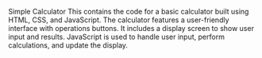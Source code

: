 Simple Calculator
This contains the code for a basic calculator built using HTML, CSS, and JavaScript.
The calculator features a user-friendly interface with operations buttons.
It includes a display screen to show user input and results. 
JavaScript is used to handle user input, perform calculations, and update the display.

